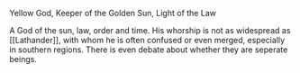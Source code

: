 Yellow God, Keeper of the Golden Sun, Light of the Law

A God of the sun, law, order and time. His whorship is not as widespread as [[Lathander]], with whom he is often confused or even merged, especially in southern regions. There is even debate about whether they are seperate beings.